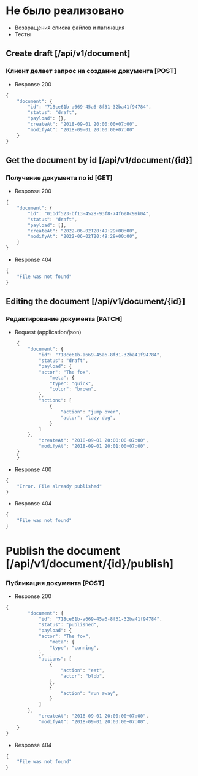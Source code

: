 # Не было реализовано
* Возвращения списка файлов и пагинация
* Тесты 

## Create draft [/api/v1/document]

### Клиент делает запрос на создание документа [POST]

+ Response 200

```js
{
    "document": {
        "id": "718ce61b-a669-45a6-8f31-32ba41f94784", 
        "status": "draft",
        "payload": {},
        "createAt": "2018-09-01 20:00:00+07:00",
        "modifyAt": "2018-09-01 20:00:00+07:00"
    }
}
```

## Get the document by id [/api/v1/document/{id}]

### Получение документа по id [GET]

+ Response 200 

```js
{
    "document": {
        "id": "01bdf523-bf13-4528-93f8-74f6e8c99b04",
        "status": "draft",
        "payload": [],
        "createAt": "2022-06-02T20:49:29+00:00",
        "modifyAt": "2022-06-02T20:49:29+00:00",
    }
}
```

+ Response 404

```js
{
    "File was not found"
}
```

## Editing the document [/api/v1/document/{id}]

### Редактирование документа [PATCH]

+ Request (application/json)

```js
    {
        "document": {
            "id": "718ce61b-a669-45a6-8f31-32ba41f94784",
            "status": "draft",
            "payload": {
            "actor": "The fox",
                "meta": {
                "type": "quick",
                "color": "brown",
            },
            "actions": [
                {
                    "action": "jump over",
                    "actor": "lazy dog",
                }
            ]
        },
            "createAt": "2018-09-01 20:00:00+07:00",
            "modifyAt": "2018-09-01 20:01:00+07:00",
    }
    }
```

+ Response 400


```js
{
    "Error. File already published"
}
```
+ Response 404

```js
{
    "File was not found"
}
```
# Publish the document [/api/v1/document/{id}/publish]

### Публикация документа [POST]

+ Response 200

```js
{
        "document": {
            "id": "718ce61b-a669-45a6-8f31-32ba41f94784",
            "status": "published",
            "payload": {
            "actor": "The fox",
                "meta": {
                "type": "cunning",
            },
            "actions": [
                {
                    "action": "eat",
                    "actor": "blob",
                },
                {
                    "action": "run away",
                }
            ]
        },
            "createAt": "2018-09-01 20:00:00+07:00",
            "modifyAt": "2018-09-01 20:03:00+07:00",
    }
}
```
+ Response 404

```js
{
    "File was not found"
}
```


